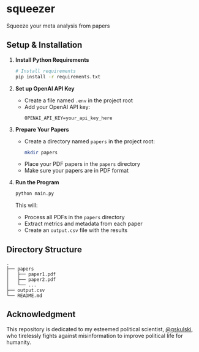 # squeezer
Squeeze your meta analysis from papers

## Setup & Installation

1. **Install Python Requirements**
   ```bash
   # Install requirements
   pip install -r requirements.txt
   ```

2. **Set up OpenAI API Key**
   - Create a file named `.env` in the project root
   - Add your OpenAI API key:
     ```
     OPENAI_API_KEY=your_api_key_here
     ```

3. **Prepare Your Papers**
   - Create a directory named `papers` in the project root:
     ```bash
     mkdir papers
     ```
   - Place your PDF papers in the `papers` directory
   - Make sure your papers are in PDF format

4. **Run the Program**
   ```bash
   python main.py
   ```
   This will:
   - Process all PDFs in the `papers` directory
   - Extract metrics and metadata from each paper
   - Create an `output.csv` file with the results

## Directory Structure

```
.
├── papers
│   ├── paper1.pdf
│   ├── paper2.pdf
│   └── ...
├── output.csv
└── README.md
```

## Acknowledgment
This repository is dedicated to my esteemed political scientist, [@gskulski](https://github.com/gskulski), who tirelessly fights against misinformation to improve political life for humanity.
